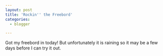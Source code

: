 ```yaml
---
layout: post
title: 'Rockin'' the Freebord'
categories:
  - blogger

---
```


Got my freebord in today!  But unfortunately it is raining so it may be a few days before I can try it out.
